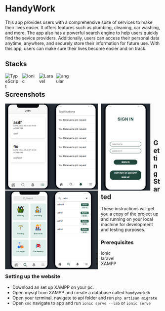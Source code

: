 # HandyWork
This app provides users with a comprehensive suite of services to make their lives easier. It offers features such as plumbing, cleaning, car washing, and more.
The app also has a powerful search engine to help users quickly find the sevice providers. Additionally, users can access their personal data anytime,
anywhere, and securely store their information for future use. With this app, users can make sure their lives become easier and on track.

## Stacks
<img align="left" alt="TypeScript" width="45px" style="padding-right:10px;" src="https://cdn.jsdelivr.net/gh/devicons/devicon/icons/typescript/typescript-plain.svg" />
<img align="left" alt="Ionic" width="45px" style="padding-right:10px;" src="https://cdn.jsdelivr.net/gh/devicons/devicon/icons/javascript/javascript-plain.svg" />
<img align="left" alt="Laravel" width="45px" style="padding-right:10px;" src="https://cdn.jsdelivr.net/gh/devicons/devicon/icons/laravel/laravel-plain-wordmark.svg" />
<img align="left" alt="angular" width="45px" style="padding-right:10px;" src="https://cdn.jsdelivr.net/gh/devicons/devicon/icons/angularjs/angularjs-plain-wordmark.svg" />
</br>

#

## Screenshots
<img align="left" width="300px" style="padding-right:10px;" src="imgs/notif-jobs.png">
<img align="left" width="160px" style="padding-right:10px;" src="imgs/signin.png">
<img align="left" width="300" style="padding-right:10px;" src="imgs/home.png">

<br>
<br>
<br>
<br>
<br>

## Getting Started

These instructions will get you a copy of the project up and running on your local machine for development and testing purposes.

### Prerequisites

- ionic
- laravel
- XAMPP

### Setting up the website

- Download an set up XAMPP on your pc.
- Open mysql from XAMPP and create a database called `handyworkdb`
- Open your terminal, navigate to api folder and run `php artisan migrate`
- Open `cmd` navigate to app and run `ionic serve --lab` or `ionic serve`
